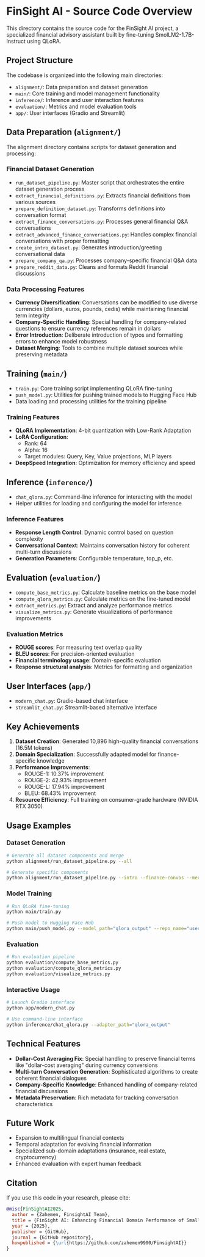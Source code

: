 # FinSight AI - Source Code Overview

This directory contains the source code for the FinSight AI project, a specialized financial advisory assistant built by fine-tuning SmolLM2-1.7B-Instruct using QLoRA.

## Project Structure

The codebase is organized into the following main directories:

- `alignment/`: Data preparation and dataset generation
- `main/`: Core training and model management functionality
- `inference/`: Inference and user interaction features
- `evaluation/`: Metrics and model evaluation tools
- `app/`: User interfaces (Gradio and Streamlit)

## Data Preparation (`alignment/`)

The alignment directory contains scripts for dataset generation and processing:

### Financial Dataset Generation

- `run_dataset_pipeline.py`: Master script that orchestrates the entire dataset generation process
- `extract_financial_definitions.py`: Extracts financial definitions from various sources
- `prepare_definition_dataset.py`: Transforms definitions into conversation format
- `extract_finance_conversations.py`: Processes general financial Q&A conversations
- `extract_advanced_finance_conversations.py`: Handles complex financial conversations with proper formatting
- `create_intro_dataset.py`: Generates introduction/greeting conversational data
- `prepare_company_qa.py`: Processes company-specific financial Q&A data
- `prepare_reddit_data.py`: Cleans and formats Reddit financial discussions

### Data Processing Features

- **Currency Diversification**: Conversations can be modified to use diverse currencies (dollars, euros, pounds, cedis) while maintaining financial term integrity
- **Company-Specific Handling**: Special handling for company-related questions to ensure currency references remain in dollars
- **Error Introduction**: Deliberate introduction of typos and formatting errors to enhance model robustness
- **Dataset Merging**: Tools to combine multiple dataset sources while preserving metadata

## Training (`main/`)

- `train.py`: Core training script implementing QLoRA fine-tuning
- `push_model.py`: Utilities for pushing trained models to Hugging Face Hub
- Data loading and processing utilities for the training pipeline

### Training Features

- **QLoRA Implementation**: 4-bit quantization with Low-Rank Adaptation
- **LoRA Configuration**: 
  - Rank: 64
  - Alpha: 16
  - Target modules: Query, Key, Value projections, MLP layers
- **DeepSpeed Integration**: Optimization for memory efficiency and speed

## Inference (`inference/`)

- `chat_qlora.py`: Command-line inference for interacting with the model
- Helper utilities for loading and configuring the model for inference

### Inference Features

- **Response Length Control**: Dynamic control based on question complexity
- **Conversational Context**: Maintains conversation history for coherent multi-turn discussions
- **Generation Parameters**: Configurable temperature, top_p, etc.

## Evaluation (`evaluation/`)

- `compute_base_metrics.py`: Calculate baseline metrics on the base model
- `compute_qlora_metrics.py`: Calculate metrics on the fine-tuned model
- `extract_metrics.py`: Extract and analyze performance metrics
- `visualize_metrics.py`: Generate visualizations of performance improvements

### Evaluation Metrics

- **ROUGE scores**: For measuring text overlap quality
- **BLEU scores**: For precision-oriented evaluation
- **Financial terminology usage**: Domain-specific evaluation
- **Response structural analysis**: Metrics for formatting and organization

## User Interfaces (`app/`)

- `modern_chat.py`: Gradio-based chat interface
- `streamlit_chat.py`: Streamlit-based alternative interface

## Key Achievements

1. **Dataset Creation**: Generated 10,896 high-quality financial conversations (16.5M tokens)
2. **Domain Specialization**: Successfully adapted model for finance-specific knowledge
3. **Performance Improvements**:
   - ROUGE-1: 10.37% improvement
   - ROUGE-2: 42.93% improvement
   - ROUGE-L: 17.94% improvement
   - BLEU: 68.43% improvement
4. **Resource Efficiency**: Full training on consumer-grade hardware (NVIDIA RTX 3050)

## Usage Examples

### Dataset Generation

```bash
# Generate all dataset components and merge
python alignment/run_dataset_pipeline.py --all

# Generate specific components
python alignment/run_dataset_pipeline.py --intro --finance-convos --merge
```

### Model Training

```bash
# Run QLoRA fine-tuning
python main/train.py

# Push model to Hugging Face Hub
python main/push_model.py --model_path="qlora_output" --repo_name="username/model-name"
```

### Evaluation

```bash
# Run evaluation pipeline
python evaluation/compute_base_metrics.py
python evaluation/compute_qlora_metrics.py
python evaluation/visualize_metrics.py
```

### Interactive Usage

```bash
# Launch Gradio interface
python app/modern_chat.py

# Use command-line interface
python inference/chat_qlora.py --adapter_path="qlora_output"
```

## Technical Features

- **Dollar-Cost Averaging Fix**: Special handling to preserve financial terms like "dollar-cost averaging" during currency conversions
- **Multi-turn Conversation Generation**: Sophisticated algorithms to create coherent financial dialogues
- **Company-Specific Knowledge**: Enhanced handling of company-related financial discussions
- **Metadata Preservation**: Rich metadata for tracking conversation characteristics

## Future Work

- Expansion to multilingual financial contexts
- Temporal adaptation for evolving financial information
- Specialized sub-domain adaptations (insurance, real estate, cryptocurrency)
- Enhanced evaluation with expert human feedback

## Citation

If you use this code in your research, please cite:

```bibtex
@misc{FinSightAI2025,
  author = {Zahemen, FinsightAI Team},
  title = {FinSight AI: Enhancing Financial Domain Performance of Small Language Models Through QLoRA Fine-tuning},
  year = {2025},
  publisher = {GitHub},
  journal = {GitHub repository},
  howpublished = {\url{https://github.com/zahemen9900/FinsightAI}}
}
```